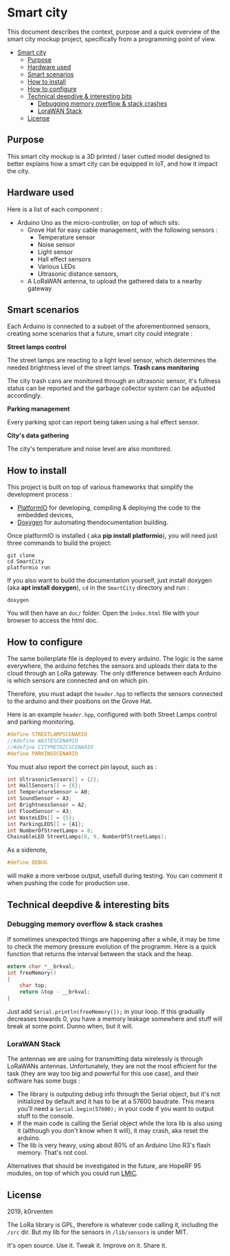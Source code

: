 # Smart city

This document describes the context, purpose and a quick overview of the smart city mockup project, specifically from a programming point of view.

- [Smart city](#smart-city)
  - [Purpose](#purpose)
  - [Hardware used](#hardware-used)
  - [Smart scenarios](#smart-scenarios)
  - [How to install](#how-to-install)
  - [How to configure](#how-to-configure)
  - [Technical deepdive & interesting bits](#technical-deepdive--interesting-bits)
    - [Debugging memory overflow & stack crashes](#debugging-memory-overflow--stack-crashes)
    - [LoraWAN Stack](#lorawan-stack)
  - [License](#license)


## Purpose

This smart city mockup is a 3D printed / laser cutted model designed to better explains how a smart city can be equipped in IoT, 
and how it impact the city.

## Hardware used

Here is a list of each component : 
- Arduino Uno as the micro-controller, on top of which sits:
  - Grove Hat for easy cable management, with the following sensors : 
    - Temperature sensor
    - Noise sensor
    - Light sensor
    - Hall effect sensors
    - Various LEDs
    - Ultrasonic distance sensors,
  - A LoRaWAN antenna, to upload the gathered data to a nearby gateway

## Smart scenarios

Each Arduino is connected to a subset of the aforementionned sensors, creating some scenarios that a future, smart city could integrate : 

**Street lamps control**

The street lamps are reacting to a light level sensor, which determines the needed brightness level of the street lamps. 
**Trash cans monitoring**

The city trash cans are monitored through an ultrasonic sensor, it's fullness status can be reported and the garbage collector system can be adjusted accordingly. 

**Parking management**

Every parking spot can report being taken using a hal effect sensor.

**City's data gathering**

The city's temperature and noise level are also monitored.

## How to install

This project is built on top of various frameworks that simplify the development process :
- [PlatformIO](https://platformio.org) for developing, compiling & deploying the code to the embedded devices,
- [Doxygen](http://www.doxygen.nl/index.html) for automating thendocumentation building.

Once platformIO is installed ( aka **pip install platformio**), you will need just three commands to build the project: 

```
git clone 
cd SmartCity
platformio run
```

If you also want to build the documentation yourself, just install doxygen (aka **apt install doxygen**), `cd` in the `SmartCity` directory and run :

```
doxygen
```

You will then have an `doc/` folder. Open the `ìndex.html` file with your browser to access the html doc.

## How to configure

The same boilerplate file is deployed to every arduino. The logic is the same everywhere, the arduino fetches the sensors and uploads their data to the cloud through an LoRa gateway. The only difference between each Arduino is which sensors are connected and on which pin. 

Therefore, you must adapt the `header.hpp` to reflects the sensors connected to the arduino and their positions on the Grove Hat.

Here is an example `header.hpp`, configured with both Street Lamps control and parking monitoring.

```c
#define STREETLAMPSCENARIO
//#define WASTESCENARIO
//#define CITYMETRICSCENARIO
#define PARKINGSCENARIO
```

You must also report the correct pin layout, such as :

```c
int UltrasonicSensors[] = {2};
int HallSensors[] = {6};
int TemperatureSensor = A0;
int SoundSensor = A3;
int BrightnessSensor = A2;
int FloodSensor = A3;
int WasteLEDs[] = {5};
int ParkingLEDS[] = {A1};
int NumberOfStreetLamps = 8;
ChainableLED StreetLamps(8, 9, NumberOfStreetLamps);
```

As a sidenote, 
```c
#define DEBUG
```
will make a more verbose output, usefull during testing. You can comment it when pushing the code for production use.


## Technical deepdive & interesting bits

### Debugging memory overflow & stack crashes

If sometimes unexpected things are happening after a while, it may be time to check the memory pressure evolution of the programm. Here is a quick function that returns the interval between the stack and the heap. 

```c
extern char *__brkval;
int freeMemory()
{
    char top;
    return &top - __brkval;
}
```
Just add `Serial.println(freeMemory());` in your loop. If this gradually decreases towards 0, you have a memory leakage somewhere and stuff will break at some point. Dunno when, but it will.


### LoraWAN Stack

The antennas we are using for transmitting data wirelessly is through LoRaWANs antennas. Unfortunately, they are not the 
most efficient for the task (they are way too big and powerful for this use case), and their software has some bugs :

- The library is outputing debug info through the Serial object, but it's not initialized by default and it has to be at a 57600 baudrate. This means you'll need a `Serial.begin(57600);` in your code if you want to output stuff to the console.
- If the main code is calling the Serial object while the lora lib is also using it (although you don't know when it will), it may crash, aka reset the arduino. 
- The lib is very heavy, using about 80% of an Arduino Uno R3's flash memory. That's not cool.

Alternatives that should be investigated in the future, are HopeRF 95 modules, on top of which you could run [LMIC](https://github.com/matthijskooijman/arduino-lmic).

## License

2019, k0rventen

The LoRa library is GPL, therefore is whatever code calling it, including the `/src` dir.
But my lib for the sensors in `/lib/sensors` is under MIT.

It's open source.
Use it. Tweak it. Improve on it. Share it.